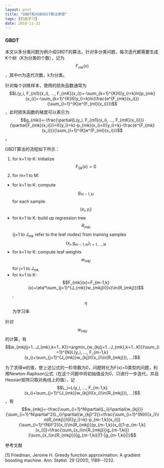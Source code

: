 ```yaml
---
layout: post
title: "GBDT和XGBOOST算法原理"
tags: [机器学习]
date: 2018-11-22
---
```


### GBDT

本文以多分类问题为例介绍GBDT的算法，针对多分类问题，每次迭代都需要生成K个树（K为分类的个数），记为$$F_{mk}(x)$$，其中m为迭代次数，k为分类。

针对每个训练样本，使用的损失函数通常为$$L(y_i, F_{m1}(x_i), ..., F_{mK}(x_i))=-\sum_{k=1}^{K}I({y_i}=k)ln[p_{mk}(x_i)]=-\sum_{k=1}^{K}I({y_i}=k)ln(\frac{e^{F_{mk}(x_i)}}{\sum_{l=1}^{K}e^{F_{ml}(x_i)}})$$，此时损失函数的梯度可以表示为$$g_{mki}=-\frac{\partial{L(y_i, F_{m1}(x_i), ..., F_{mK}(x_i))}}{\partial{F_{mk}(x_i)}}=I({y_i}=k)-p_{mk}(x_i)=I({y_i}=k)-\frac{e^{F_{mk}(x_i)}}{\sum_{l=1}^{K}e^{F_{ml}(x_i)}}$$。

GBDT算法的流程如下所示：
1. for k=1 to K: Initialize $$F_{0k}(x)=0$$
2. for m=1 to M:
  + for k=1 to K: compute $$g_{m-1,ki}$$ for each sample $$(x_i, y_i)$$
  + for k=1 to K: build up regression tree $$R_{mkj}$$(j=1 to J<sub>mk</sub> refer to the leaf nodes) from training samples $$(x_i, g_{m-1,ki})_{i=1,...,N}$$
  + for k=1 to K: compute leaf weights $$w_{mkj}$$ for j=1 to J<sub>mk</sub>
  + for k=1 to K: $$F_{mk}(x)=F_{m-1,k}(x)+\eta*\sum_{j=1}^{J_{mk}}w_{mkj}I({x}\in{R_{mkj}})$$, $$\eta$$为学习率

针对$$w_{mkj}$$的计算，有$$w_{mkj(j=1...J_{mk},k=1...K)}=argmin_{w_{kj(j=1...J_{mk},k=1...K)}}\sum_{i=1}^{N}L(y_i, ...,   F_{m-1,k}(x_i)+\sum_{j=1}^{J_{mk}}w_{kj}I({x_i}\in{R_{mkj}}), ...)$$

为了求得w的值，使上述公式的一阶导数为0，问题转化为F(x)=0类型的问题，利用Newton-Raphson公式（在这个问题中将初始值设为0，只进行一步迭代，并且Hessian矩阵只取对角线上的值），记$$L_i=L(y_i, ...,   F_{m-1,k}(x_i)+\sum_{j=1}^{J_{mk}}w_{kj}I({x_i}\in{R_{mkj}}), ...)$$，有$$w_{mkj}=-\frac{\sum_{i=1}^N\partial{L_i}/\partial{w_{kj}}}{\sum_{i=1}^N\partial^2{L_i}/\partial{w_{kj}^2}}=\frac{\sum_{i=1}^{N}I({x_i}\in{R_{mkj}})[I({y_i}=k)-p_{m-1,k}(x_i)]}{\sum_{i=1}^{N}I^2({x_i}\in{R_{mkj}})p_{m-1,k}(x_i)[1-p_{m-1,k}(x_i)]}=\frac{\sum_{x_i\in{R_{mkj}}}g_{m-1,ki}}{\sum_{x_i\in{R_{mkj}}}|g_{m-1,ki}|(1-|g_{m-1,ki}|)}$$

参考文献

[1] Friedman, Jerome H. Greedy function approximation: A gradient boosting machine. Ann. Statist. 29 (2001), 1189--1232.
